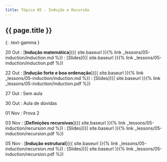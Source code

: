```yaml
---
title: Tópico 05 - Indução e Recursão
---
```


## {{ page.title }}
{: .text-gamma }

20 Out
: [**Indução matemática**]({{ site.baseurl }}{% link _lessons/05-induction/induction.md %})
  : [Slides]({{ site.baseurl }}{% link _lessons/05-induction/induction.pdf %})

22 Out
: [**Indução forte e boa ordenação**]({{ site.baseurl }}{% link _lessons/05-induction/induction.md %})
  : [Slides]({{ site.baseurl }}{% link _lessons/05-induction/induction.pdf %})

27 Out
: Sem aula

30 Out
: Aula de dúvidas

01 Nov
: Prova 2

03 Nov
: [**Definições recursivas**]({{ site.baseurl }}{% link _lessons/05-induction/recursion.md %})
  : [Slides]({{ site.baseurl }}{% link _lessons/05-induction/recursion.pdf %})

05 Nov
: [**Indução estrutural**]({{ site.baseurl }}{% link _lessons/05-induction/recursion.md %})
  : [Slides]({{ site.baseurl }}{% link _lessons/05-induction/recursion.pdf %})
